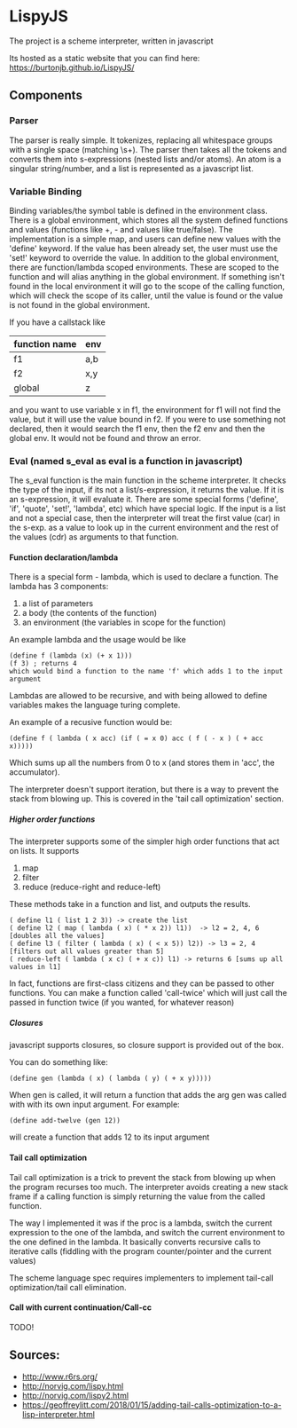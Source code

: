 # LispyJS
The project is a scheme interpreter, written in javascript

Its hosted as a static website that you can find here: https://burtonjb.github.io/LispyJS/

## Components
### Parser
The parser is really simple. It tokenizes, replacing all whitespace groups with a single space (matching \s+). The parser then takes all the tokens and converts them into s-expressions (nested lists and/or atoms). An atom is a singular string/number, and a list is represented as a javascript list.

### Variable Binding
Binding variables/the symbol table is defined in the environment class. There is a global environment, which stores all the system defined functions and values (functions like +, - and values like true/false). The implementation is a simple map, and users can define new values with the 'define' keyword. If the value has been already set, the user must use the 'set!' keyword to override the value. 
In addition to the global environment, there are function/lambda scoped environments. These are scoped to the function and will alias anything in the global environment. If something isn't found in the local environment it will go to the scope of the calling function, which will check the scope of its caller, until the value is found or the value is not found in the global environment. 

If you have a callstack like

|function name| env|
|----|----|
|f1|a,b|
|f2|x,y|
|global|z|

and you want to use variable x in f1, the environment for f1 will not find the value, but it will use the value bound in f2. If you were to use something not declared, then it would search the f1 env, then the f2 env and then the global env. It would not be found and throw an error.

### Eval (named s_eval as eval is a function in javascript)
The s_eval function is the main function in the scheme interpreter. It checks the type of the input, if its not a list/s-expression, it returns the value. If it is an s-expression, it will evaluate it. There are some special forms ('define', 'if', 'quote', 'set!', 'lambda', etc) which have special logic. If the input is a list and not a special case, then the interpreter will treat the first value (car) in the s-exp. as a value to look up in the current environment and the rest of the values (cdr) as arguments to that function. 

#### Function declaration/lambda
There is a special form - lambda, which is used to declare a function. The lambda has 3 components:
1. a list of parameters
1. a body (the contents of the function)
1. an environment (the variables in scope for the function)

An example lambda and the usage would be like
```
(define f (lambda (x) (+ x 1)))
(f 3) ; returns 4
which would bind a function to the name 'f' which adds 1 to the input argument
```

Lambdas are allowed to be recursive, and with being allowed to define variables makes the language turing complete.

An example of a recusive function would be:
```
(define f ( lambda ( x acc) (if ( = x 0) acc ( f ( - x ) ( + acc x)))))
```
Which sums up all the numbers from 0 to x (and stores them in 'acc', the accumulator).

The interpreter doesn't support iteration, but there is a way to prevent the stack from blowing up. This is covered in the 'tail call optimization' section.

##### Higher order functions
The interpreter supports some of the simpler high order functions that act on lists. It supports
1. map
1. filter
1. reduce (reduce-right and reduce-left)

These methods take in a function and list, and outputs the results.
```
( define l1 ( list 1 2 3)) -> create the list
( define l2 ( map ( lambda ( x) ( * x 2)) l1))  -> l2 = 2, 4, 6 [doubles all the values]
( define l3 ( filter ( lambda ( x) ( < x 5)) l2)) -> l3 = 2, 4 [filters out all values greater than 5]
( reduce-left ( lambda ( x c) ( + x c)) l1) -> returns 6 [sums up all values in l1]
```

In fact, functions are first-class citizens and they can be passed to other functions. You can make a function called 'call-twice' which will just call the passed in function twice (if you wanted, for whatever reason)

##### Closures
javascript supports closures, so closure support is provided out of the box.

You can do something like:
```
(define gen (lambda ( x) ( lambda ( y) ( + x y)))))
```
When gen is called, it will return a function that adds the arg gen was called with with its own input argument.
For example:
```
(define add-twelve (gen 12)) 
```
will create a function that adds 12 to its input argument

#### Tail call optimization
Tail call optimization is a trick to prevent the stack from blowing up when the program recurses too much. The interpreter avoids creating a new stack frame if a calling function is simply returning the value from the called function. 

The way I implemented it was if the proc is a lambda, switch the current expression to the one of the lambda, and switch the current environment to the one defined in the lambda. It basically converts recursive calls to iterative calls (fiddling with the program counter/pointer and the current values)

The scheme language spec requires implementers to implement tail-call optimization/tail call elimination.

#### Call with current continuation/Call-cc
TODO!

## Sources:
* http://www.r6rs.org/
* http://norvig.com/lispy.html
* http://norvig.com/lispy2.html
* https://geoffreylitt.com/2018/01/15/adding-tail-calls-optimization-to-a-lisp-interpreter.html
